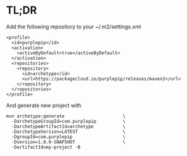 # TL;DR

Add the following repository to your ~/.m2/settings.xml

    <profile>
      <id>purplepip</id>
      <activation>
        <activeByDefault>true</activeByDefault>
      </activation>
      <repositories>
        <repository>
          <id>archetype</id>
          <url>https://packagecloud.io/purplepip/releases/maven2</url>
        </repository>
      </repositories>
    </profile>
    
And generate new project with

    mvn archetype:generate                      \
      -DarchetypeGroupId=com.purplepip          \
      -DarchetypeArtifactId=archetype           \
      -DarchetypeVersion=LATEST                 \
      -DgroupId=com.purplepip                   \
      -Dversion=1.0.0-SNAPSHOT                  \
      -DartifactId=my-project -B